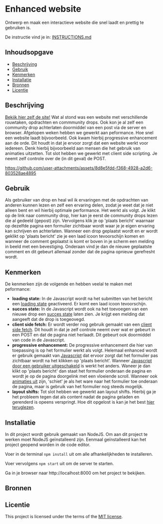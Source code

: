 
# Enhanced website
Ontwerp en maak een interactieve website die snel laadt en prettig te gebruiken is.

De instructie vind je in: [INSTRUCTIONS.md](https://github.com/fdnd-task/enhanced-website/blob/main/docs/INSTRUCTIONS.md)


## Inhoudsopgave

  * [Beschrijving](#beschrijving)
  * [Gebruik](#gebruik)
  * [Kenmerken](#kenmerken)
  * [Installatie](#installatie)
  * [Bronnen](#bronnen)
  * [Licentie](#licentie)

## Beschrijving
<!-- Bij Beschrijving staat kort beschreven wat voor project het is en wat je hebt gemaakt -->
<!-- Voeg een mooie poster visual toe 📸 -->
<!-- Voeg een link toe naar je live site 🌐-->
[Bekijk hier zelf de site!](https://user-experience-enhanced-website-pvnn.onrender.com/)
Wat al stond was een website met verschillende rouwtaken, opdrachten en commmunity drops. Ook kon je al zelf een community drop achterlaten doormiddel van een post via de server en browser. Afgelopen weken hebben we gewerkt aan peformance. Hoe snel een website laadt bijvoorbeeld. Ook kwam hierbij progressive enhancement aan de orde. Dit houdt in dat je ervoor zorgt dat een website werkt voor iedereen. Denk hierbij bijvoorbeeld aan mensen die het gebruik van animaties uitzetten. Tot slot hebben we gewerkt met client side scripting. Je neemt zelf controle over de (in dit geval) de POST.



https://github.com/user-attachments/assets/8d8e5fdd-f368-4928-a2d6-803528ae4895



## Gebruik
<!-- Bij Gebruik staat de user story, hoe het werkt en wat je er mee kan. -->
Als gebruiker van drop en heal wil ik ervaringen met de opdrachten van anderen kunnen lezen en zelf een ervaring delen, zodat je weet dat je niet alleen bent en wil hierbij optimale performance. Het werkt als volgt. Je klikt op de link naar community drop, hier kan je eerst de community drops lezen die al gedeeld (gepost) zijn. Vervolgens klik je op 'plaats bericht' waarnaar op dezelfde pagina een formulier zichtbaar wordt waar je je eigen ervaring kan schrijven en achterlaten. Wanneer een drop geplaatst wordt en er wordt geklikt op 'plaats bericht' zie je een laad icoon tevoorschijn komen en wanneer de comment geplaatst is komt er boven in je scherm een melding in beeld met een bevestiging. Onderaan vind je dan de nieuwe geplaatste comment en dit gebeurt allemaal zonder dat de pagina opnieuw gerefresht wordt. 

## Kenmerken
<!-- Bij Kenmerken staat welke technieken zijn gebruikt en hoe. Wat is de HTML structuur? Wat zijn de belangrijkste dingen in CSS? Wat is er met JS gedaan en hoe? Misschien heb je iets met NodeJS gedaan, of heb je een framwork of library gebruikt? -->
De kenmerken zijn de volgende en hebben veelal te maken met peformance:
* **loading state:** In de Javascript wordt na het submitten van het bericht een [loading state](https://github.com/julesbruins/user-experience-enhanced-website/blob/af91d9340b748b1e7ec56ffdc6d4bbd11dc6421c/public/scripteen.js#L37-L39) geactiveerd. Er komt een laad icoon tevoorschijn.
* **succes state:** In de Javascript wordt ook na het toevoegen van een nieuwe drop een [succes state](https://github.com/julesbruins/user-experience-enhanced-website/blob/af91d9340b748b1e7ec56ffdc6d4bbd11dc6421c/public/scripteen.js#L67-L72) laten zien. Je krijgt een melding dat aangeeft dat de drop is toegeovegd.
* **client side fetch:** Er wordt verder nog gebruik gemaakt van een [client side fetch](https://github.com/julesbruins/user-experience-enhanced-website/blob/af91d9340b748b1e7ec56ffdc6d4bbd11dc6421c/public/scripteen.js#L29-L73). Dit houdt in dat je zelf controle neemt over wat er gebeurt in een POST en dat de pagina niet herlaadt. Dit gebeurt ook doormiddel van code in de Javascript.
* **progressive enhancement:** De progressive enhancement die hier van toepassing is op het formulier werkt als volgt. Helemaal enhanced wordt er gebruik gemaakt van [Javascript](https://github.com/julesbruins/user-experience-enhanced-website/blob/af91d9340b748b1e7ec56ffdc6d4bbd11dc6421c/public/scripteen.js#L2-L12) dat ervoor zorgt dat het formulier pas zichtbaar wordt na het klikken op 'plaats bericht'. Wanneer [Javascript door een gebruiker uitgeschakeld](https://github.com/julesbruins/user-experience-enhanced-website/blob/af91d9340b748b1e7ec56ffdc6d4bbd11dc6421c/public/styles/community-drops.css#L1C1-L5C2) is werkt het anders. Waneer je dan klikt op 'plaats bericht' dan staat het formulier onderaan de pagina en wordt je op de pagina doorgelink met een vloeiende scroll. Wanneer ook [animaties uit](https://github.com/julesbruins/user-experience-enhanced-website/blob/af91d9340b748b1e7ec56ffdc6d4bbd11dc6421c/views/community-drops.liquid#L37-L48) zijn, 'schiet' je als het ware naar het formulier toe onderaan de pagina, maar is gebruik van het formulier nog steeds mogelijk. 
* **layout shifts:** Tot slot hebben we gewerkt aan layout shifts. Hierbij ga je het probleem tegen dat als content nadat de pagina geladen en gerenderd is opeens verspringt. Hoe dit opgelost is kan je het best [hier teruglezen](https://github.com/julesbruins/user-experience-enhanced-website/issues/8). 

## Installatie
<!-- Bij Installatie staat hoe een andere developer aan jouw repo kan werken -->
In dit project wordt gebruik gemaakt van NodeJS. Om aan dit project te werken moet NodeJS geïnstalleerd zijn. Eenmaal geïnstalleerd kan het project geopend worden in de code editor.

Voer in de terminal `npm install` uit om alle afhankelijkheden te installeren.

Voer vervolgens `npm start` uit om de server te starten.

Ga in je browser naar http://localhost:8000 om het project te bekijken.

## Bronnen

## Licentie

This project is licensed under the terms of the [MIT license](./LICENSE).
